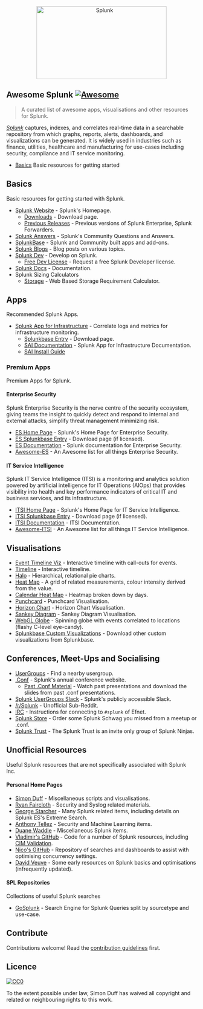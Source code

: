 <div class="github-widget" data-repo="sduff/awesome-splunk"></div>
<script async src="https://pagead2.googlesyndication.com/pagead/js/adsbygoogle.js"></script><ins class="adsbygoogle" style="display:block" data-ad-client="ca-pub-6890694312814945" data-ad-slot="5473692530" data-ad-format="auto"  data-full-width-responsive="true"></ins><script>(adsbygoogle = window.adsbygoogle || []).push({});</script>
<div align="center">
	<img width="344" height="193" src="https://raw.githubusercontent.com/sduff/awesome-splunk/master/splunk.jpg" alt="Splunk">
</div>

## Awesome Splunk [![Awesome](https://awesome.re/badge.svg)](https://awesome.re)

> A curated list of awesome apps, visualisations and other resources for Splunk.

[*Splunk*](https://splunk.com) captures, indexes, and correlates real-time data in a searchable
repository from which graphs, reports, alerts, dashboards, and visualizations
can be generated. It is widely used in industries such as finance, utilities,
healthcare and manufacturing for use-cases including security, compliance and
IT service monitoring.


- [Basics](#basics) Basic resources for getting started

## Basics

Basic resources for getting started with Splunk.

- [Splunk Website](https://splunk.com) - Splunk's Homepage.
  - [Downloads](https://www.splunk.com/download) - Download page.
  - [Previous Releases](https://www.splunk.com/page/previous_releases) - Previous versions of Splunk Enterprise, Splunk Forwarders.
- [Splunk Answers](https://answers.splunk.com) - Splunk's Community Questions and Answers.
- [SplunkBase](https://splunkbase.splunk.com) - Splunk and Community built apps and add-ons.
- [Splunk Blogs](https://blogs.splunk.com/) - Blog posts on various topics.
- [Splunk Dev](https://dev.splunk.com) - Develop on Splunk.
  - [Free Dev License](https://dev.splunk.com/enterprise/dev_license/) - Request a free Splunk Developer license.
- [Splunk Docs](https://docs.splunk.com/) - Documentation.
- Splunk Sizing Calculators
  - [Storage](https://splunk-sizing.appspot.com/) - Web Based Storage Requirement Calculator.

## Apps

Recommended Splunk Apps.

- [Splunk App for Infrastructure](https://www.splunk.com/en_us/software/splunk-enterprise/server-and-infrastructure-monitoring-and-troubleshooting.html) - Correlate logs and metrics for infrastructure monitoring.
  - [Splunkbase Entry](https://splunkbase.splunk.com/app/3975/) - Download page.
  - [SAI Documentation](https://docs.splunk.com/Documentation/InfraApp) - Splunk App for Infrastructure Documentation.
  - [SAI Install Guide](https://docs.splunk.com/Documentation/InfraApp/latest/Install/About)

### Premium Apps

Premium Apps for Splunk.

#### Enterprise Security

Splunk Enterprise Security is the nerve centre of the security ecosystem, giving teams the insight to quickly detect and respond to internal and external attacks, simplify threat management minimizing risk.

- [ES Home Page](https://www.splunk.com/en_us/software/enterprise-security.html) - Splunk's Home Page for Enterprise Security.
- [ES Splunkbase Entry](https://splunkbase.splunk.com/app/263/) - Download page (if licensed).
- [ES Documentation](https://docs.splunk.com/Documentation/ES/latest) - Splunk documentation for Enterprise Security.
- [Awesome-ES](https://github.com/sduff/awesome-es/) - An Awesome list for all things Enterprise Security.

#### IT Service Intelligence

Splunk IT Service Intelligence (ITSI) is a monitoring and analytics solution powered by artificial intelligence for IT Operations (AIOps) that provides visibility into health and key performance indicators of critical IT and business services, and its infrastructure.

- [ITSI Home Page](https://www.splunk.com/en_us/software/it-service-intelligence.html) - Splunk's Home Page for IT Service Intelligence.
- [ITSI Splunkbase Entry](https://splunkbase.splunk.com/app/1841/) - Download page (if licensed).
- [ITSI Documentation](https://docs.splunk.com/Documentation/ITSI/latest) - ITSI Documentation.
- [Awesome-ITSI](https://github.com/sduff/awesome-itsi/) - An Awesome list for all things IT Service Intelligence.

## Visualisations

- [Event Timeline Viz](https://splunkbase.splunk.com/app/4370/) - Interactive timeline with call-outs for events.
- [Timeline](https://splunkbase.splunk.com/app/3120/) - Interactive timeline.
- [Halo](https://splunkbase.splunk.com/app/3514/) - Hierarchical, relational pie charts.
- [Heat Map](https://splunkbase.splunk.com/app/4460/) - A grid of related measurements, colour intensity derived from the value.
- [Calendar Heat Map](https://splunkbase.splunk.com/app/3162/) - Heatmap broken down by days.
- [Punchcard](https://splunkbase.splunk.com/app/3129/) - Punchcard Visualisation.
- [Horizon Chart](https://splunkbase.splunk.com/app/3117/) - Horizon Chart Visualisation.
- [Sankey Diagram](https://splunkbase.splunk.com/app/3112/) - Sankey Diagram Visualisation.
- [WebGL Globe](https://splunkbase.splunk.com/app/3674/) - Spinning globe with events correlated to locations (flashy C-level eye-candy).
- [Splunkbase Custom Visualizations](https://splunkbase.splunk.com/apps/#/app_content/visualizations) - Download other custom visualizations from Splunkbase.

## Conferences, Meet-Ups and Socialising

- [UserGroups](https://usergroups.splunk.com/) - Find a nearby usergroup.
- [.Conf](https://conf.splunk.com) - Splunk's annual conference website.
  - [Past .Conf Material](https://conf.splunk.com/watch/conf-online.html) - Watch past presentations and download the slides from past .conf presentations.
- [Splunk UserGroups Slack](http://splk.it/slack) - Splunk's publicly accessible Slack.
- [/r/Splunk](https://reddit.com/r/splunk) - Unofficial Sub-Reddit.
- [IRC](https://wiki.splunk.com/Community:IRC) - Instructions for connecting to `#splunk` of Efnet.
- [Splunk Store](https://www.mylogocloud.com/splunk) - Order some Splunk Schwag you missed from a meetup or .conf.
- [Splunk Trust](https://www.splunk.com/en_us/community/splunk-trust.html) - The Splunk Trust is an invite only group of Splunk Ninjas.

## Unofficial Resources

Useful Splunk resources that are not specifically associated with Splunk Inc.

#### Personal Home Pages

- [Simon Duff](https://simonduff.net/splunk) - Miscellaneous scripts and visualisations.
- [Ryan Faircloth](https://www.rfaircloth.com/) - Security and Syslog related materials.
- [George Starcher](http://www.georgestarcher.com/) - Many Splunk related items, including details on Splunk ES's Extreme Search.
- [Anthony Tellez](https://anthonygtellez.github.io/) - Security and Machine Learning items.
- [Duane Waddle](https://www.duanewaddle.com/) - Miscellaneous Splunk items.
- [Vladimir's GitHub](https://github.com/hire-vladimir/) - Code for a number of Splunk resources, including [CIM Validation](https://github.com/hire-vladimir/SA-cim_vladiator).
- [Nico's GitHub](https://github.com/nicovdw/) -  Repository of searches and dashboards to assist with optimising concurrency settings.
- [David Veuve](https://www.davidveuve.com/tech/) - Some early resources on Splunk basics and optimisations (infrequently updated).

#### SPL Repositories

Collections of useful Splunk searches

- [GoSplunk](https://gosplunk.com/) - Search Engine for Splunk Queries split by sourcetype and use-case.

## Contribute

Contributions welcome! Read the [contribution guidelines](https://github.com/sduff/awesome-splunk/blob/master/contributing.md) first.

## Licence

[![CC0](https://mirrors.creativecommons.org/presskit/buttons/88x31/svg/cc-zero.svg)](https://creativecommons.org/publicdomain/zero/1.0)

To the extent possible under law, Simon Duff has waived all copyright and
related or neighbouring rights to this work.